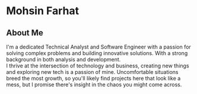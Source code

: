 # Mohsin Farhat

## About Me

I'm a dedicated Technical Analyst and Software Engineer with a passion for solving complex problems and building innovative solutions. With a strong background in both analysis and development.\
I thrive at the intersection of technology and business, creating new things and exploring new tech is a passion of mine.
Uncomfortable situations breed the most growth, so you'll likely find projects here that look like a mess, but I promise there's insight in the chaos you might come across.
